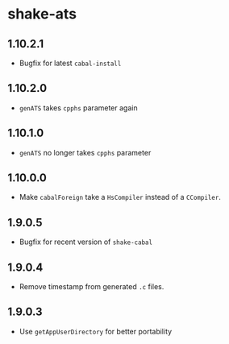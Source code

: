 # shake-ats

## 1.10.2.1

  * Bugfix for latest `cabal-install`

## 1.10.2.0

  * `genATS` takes `cpphs` parameter again

## 1.10.1.0

  * `genATS` no longer takes `cpphs` parameter

## 1.10.0.0

  * Make `cabalForeign` take a `HsCompiler` instead of a `CCompiler`.

## 1.9.0.5

  * Bugfix for recent version of `shake-cabal`

## 1.9.0.4

  * Remove timestamp from generated `.c` files.

## 1.9.0.3

  * Use `getAppUserDirectory` for better portability
